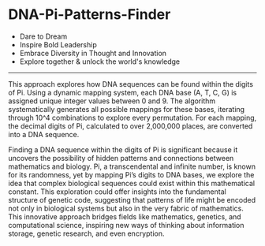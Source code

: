 # DNA-Pi-Patterns-Finder

- Dare to Dream
- Inspire Bold Leadership
- Embrace Diversity in Thought and Innovation
- Explore together & unlock the world's knowledge

------------------------------------


This approach explores how DNA sequences can be found within the digits of Pi. Using a dynamic mapping system, each DNA base (A, T, C, G) is assigned unique integer values between 0 and 9. The algorithm systematically generates all possible mappings for these bases, iterating through 10^4 combinations to explore every permutation. For each mapping, the decimal digits of Pi, calculated to over 2,000,000 places, are converted into a DNA sequence.


Finding a DNA sequence within the digits of Pi is significant because it uncovers the possibility of hidden patterns and connections between mathematics and biology. Pi, a transcendental and infinite number, is known for its randomness, yet by mapping Pi’s digits to DNA bases, we explore the idea that complex biological sequences could exist within this mathematical constant. This exploration could offer insights into the fundamental structure of genetic code, suggesting that patterns of life might be encoded not only in biological systems but also in the very fabric of mathematics. This innovative approach bridges fields like mathematics, genetics, and computational science, inspiring new ways of thinking about information storage, genetic research, and even encryption.



